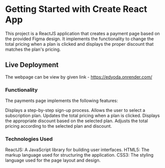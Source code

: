 # Getting Started with Create React App

This project is a ReactJS application that creates a payment page based on the provided Figma design. It implements the functionality to change the total pricing when a plan is clicked and displays the proper discount that matches the plan's pricing.

## Live Deployment 
The webpage can be view by given link - https://edyoda.onrender.com/

### Functionality
The payments page implements the following features:

Displays a step-by-step sign-up process.
Allows the user to select a subscription plan.
Updates the total pricing when a plan is clicked.
Displays the appropriate discount based on the selected plan.
Adjusts the total pricing according to the selected plan and discount.

### Technologies Used
ReactJS: A JavaScript library for building user interfaces.
HTML5: The markup language used for structuring the application.
CSS3: The styling language used for the page layout and design.



